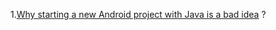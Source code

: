 1.[Why starting a new Android project with Java is a bad idea](https://medium.com/snapp-mobile/why-starting-a-new-android-project-with-java-is-a-bad-idea-359bffe0bbd6) ?


